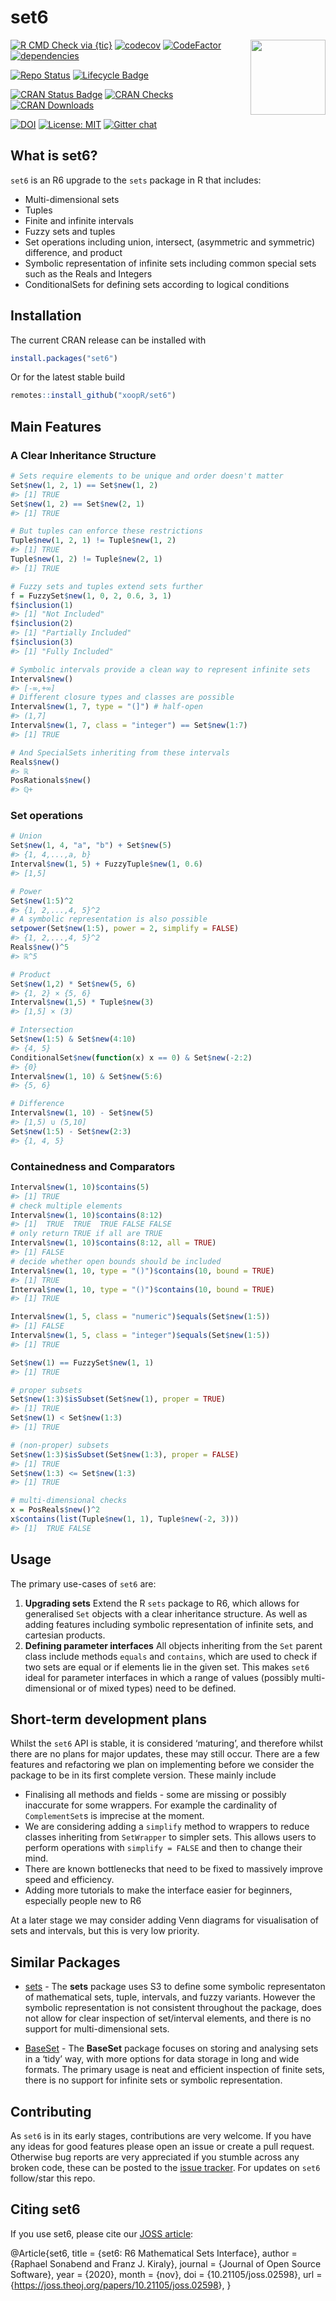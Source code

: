 set6
================

<img src="man/figures/logo.png" align="right" alt="" width="120" />

[![R CMD Check via
{tic}](https://github.com/xoopR/set6/workflows/R%20CMD%20Check%20via%20%7Btic%7D/badge.svg?branch=master)](https://github.com/xoopR/set6/actions)
[![codecov](https://codecov.io/gh/xoopR/set6/branch/master/graph/badge.svg)](https://codecov.io/gh/xoopR/set6)
[![CodeFactor](https://www.codefactor.io/repository/github/xoopr/set6/badge)](https://www.codefactor.io/repository/github/xoopr/set6)
[![dependencies](https://tinyverse.netlify.com/badge/set6)](https://CRAN.R-project.org/package=set6)

[![Repo
Status](https://www.repostatus.org/badges/latest/active.svg)](https://www.repostatus.org/#active)
[![Lifecycle
Badge](https://img.shields.io/badge/lifecycle-stable-brightgreen.svg)](https://img.shields.io/badge/lifecycle-stable-brightgreen)

[![CRAN Status
Badge](https://www.r-pkg.org/badges/version-ago/set6)](https://cran.r-project.org/package=set6)
[![CRAN
Checks](https://cranchecks.info/badges/summary/set6)](https://cran.r-project.org/web/checks/check_results_set6.html)
[![CRAN
Downloads](https://cranlogs.r-pkg.org/badges/grand-total/set6)](https://cran.r-project.org/package=set6)

[![DOI](https://joss.theoj.org/papers/10.21105/joss.02598/status.svg)](https://doi.org/10.21105/joss.02598)
[![License:
MIT](https://img.shields.io/badge/License-MIT-yellow.svg)](https://opensource.org/licenses/MIT)
[![Gitter
chat](https://badges.gitter.im/xoopR/set6.png)](https://gitter.im/xoopR/set6)

## What is set6?

`set6` is an R6 upgrade to the `sets` package in R that includes:

  - Multi-dimensional sets
  - Tuples
  - Finite and infinite intervals
  - Fuzzy sets and tuples
  - Set operations including union, intersect, (asymmetric and
    symmetric) difference, and product
  - Symbolic representation of infinite sets including common special
    sets such as the Reals and Integers
  - ConditionalSets for defining sets according to logical conditions

## Installation

The current CRAN release can be installed with

``` r
install.packages("set6")
```

Or for the latest stable build

``` r
remotes::install_github("xoopR/set6")
```

## Main Features

### A Clear Inheritance Structure

``` r
# Sets require elements to be unique and order doesn't matter
Set$new(1, 2, 1) == Set$new(1, 2)
#> [1] TRUE
Set$new(1, 2) == Set$new(2, 1)
#> [1] TRUE

# But tuples can enforce these restrictions
Tuple$new(1, 2, 1) != Tuple$new(1, 2)
#> [1] TRUE
Tuple$new(1, 2) != Tuple$new(2, 1)
#> [1] TRUE

# Fuzzy sets and tuples extend sets further
f = FuzzySet$new(1, 0, 2, 0.6, 3, 1)
f$inclusion(1)
#> [1] "Not Included"
f$inclusion(2)
#> [1] "Partially Included"
f$inclusion(3)
#> [1] "Fully Included"

# Symbolic intervals provide a clean way to represent infinite sets
Interval$new()
#> [-∞,+∞]
# Different closure types and classes are possible
Interval$new(1, 7, type = "(]") # half-open
#> (1,7]
Interval$new(1, 7, class = "integer") == Set$new(1:7)
#> [1] TRUE

# And SpecialSets inheriting from these intervals
Reals$new()
#> ℝ
PosRationals$new()
#> ℚ+
```

### Set operations

``` r
# Union
Set$new(1, 4, "a", "b") + Set$new(5)
#> {1, 4,...,a, b}
Interval$new(1, 5) + FuzzyTuple$new(1, 0.6)
#> [1,5]

# Power
Set$new(1:5)^2
#> {1, 2,...,4, 5}^2
# A symbolic representation is also possible
setpower(Set$new(1:5), power = 2, simplify = FALSE)
#> {1, 2,...,4, 5}^2
Reals$new()^5
#> ℝ^5

# Product
Set$new(1,2) * Set$new(5, 6)
#> {1, 2} × {5, 6}
Interval$new(1,5) * Tuple$new(3)
#> [1,5] × (3)

# Intersection
Set$new(1:5) & Set$new(4:10)
#> {4, 5}
ConditionalSet$new(function(x) x == 0) & Set$new(-2:2)
#> {0}
Interval$new(1, 10) & Set$new(5:6)
#> {5, 6}

# Difference
Interval$new(1, 10) - Set$new(5)
#> [1,5) ∪ (5,10]
Set$new(1:5) - Set$new(2:3)
#> {1, 4, 5}
```

### Containedness and Comparators

``` r
Interval$new(1, 10)$contains(5)
#> [1] TRUE
# check multiple elements
Interval$new(1, 10)$contains(8:12)
#> [1]  TRUE  TRUE  TRUE FALSE FALSE
# only return TRUE if all are TRUE
Interval$new(1, 10)$contains(8:12, all = TRUE)
#> [1] FALSE
# decide whether open bounds should be included
Interval$new(1, 10, type = "()")$contains(10, bound = TRUE)
#> [1] TRUE
Interval$new(1, 10, type = "()")$contains(10, bound = TRUE)
#> [1] TRUE

Interval$new(1, 5, class = "numeric")$equals(Set$new(1:5))
#> [1] FALSE
Interval$new(1, 5, class = "integer")$equals(Set$new(1:5))
#> [1] TRUE

Set$new(1) == FuzzySet$new(1, 1)
#> [1] TRUE

# proper subsets
Set$new(1:3)$isSubset(Set$new(1), proper = TRUE)
#> [1] TRUE
Set$new(1) < Set$new(1:3)
#> [1] TRUE

# (non-proper) subsets
Set$new(1:3)$isSubset(Set$new(1:3), proper = FALSE)
#> [1] TRUE
Set$new(1:3) <= Set$new(1:3)
#> [1] TRUE

# multi-dimensional checks
x = PosReals$new()^2
x$contains(list(Tuple$new(1, 1), Tuple$new(-2, 3)))
#> [1]  TRUE FALSE
```

## Usage

The primary use-cases of `set6` are:

1.  **Upgrading sets** Extend the R `sets` package to R6, which allows
    for generalised `Set` objects with a clear inheritance structure. As
    well as adding features including symbolic representation of
    infinite sets, and cartesian products.
2.  **Defining parameter interfaces** All objects inheriting from the
    `Set` parent class include methods `equals` and `contains`, which
    are used to check if two sets are equal or if elements lie in the
    given set. This makes `set6` ideal for parameter interfaces in which
    a range of values (possibly multi-dimensional or of mixed types)
    need to be defined.

## Short-term development plans

Whilst the `set6` API is stable, it is considered ‘maturing’, and
therefore whilst there are no plans for major updates, these may still
occur. There are a few features and refactoring we plan on implementing
before we consider the package to be in its first complete version.
These mainly include

  - Finalising all methods and fields - some are missing or possibly
    inaccurate for some wrappers. For example the cardinality of
    `ComplementSet`s is imprecise at the moment.
  - We are considering adding a `simplify` method to wrappers to reduce
    classes inheriting from `SetWrapper` to simpler sets. This allows
    users to perform operations with `simplify = FALSE` and then to
    change their mind.
  - There are known bottlenecks that need to be fixed to massively
    improve speed and efficiency.
  - Adding more tutorials to make the interface easier for beginners,
    especially people new to R6

At a later stage we may consider adding Venn diagrams for visualisation
of sets and intervals, but this is very low priority.

## Similar Packages

  - [sets](https://CRAN.R-project.org/package=sets) - The **sets**
    package uses S3 to define some symbolic representaton of
    mathematical sets, tuple, intervals, and fuzzy variants. However the
    symbolic representation is not consistent throughout the package,
    does not allow for clear inspection of set/interval elements, and
    there is no support for multi-dimensional sets.

  - [BaseSet](https://github.com/ropensci/BaseSet) - The **BaseSet**
    package focuses on storing and analysing sets in a ‘tidy’ way, with
    more options for data storage in long and wide formats. The primary
    usage is neat and efficient inspection of finite sets, there is no
    support for infinite sets or symbolic representation.

## Contributing

As `set6` is in its early stages, contributions are very welcome. If you
have any ideas for good features please open an issue or create a pull
request. Otherwise bug reports are very appreciated if you stumble
across any broken code, these can be posted to the [issue
tracker](https://github.com/xoopR/set6/issues). For updates on `set6`
follow/star this repo.

## Citing set6

If you use set6, please cite our [JOSS
article](https://doi.org/10.21105/joss.02598):

@Article{set6, title = {set6: R6 Mathematical Sets Interface}, author =
{Raphael Sonabend and Franz J. Kiraly}, journal = {Journal of Open
Source Software}, year = {2020}, month = {nov}, doi =
{10.21105/joss.02598}, url =
{<https://joss.theoj.org/papers/10.21105/joss.02598>}, }
